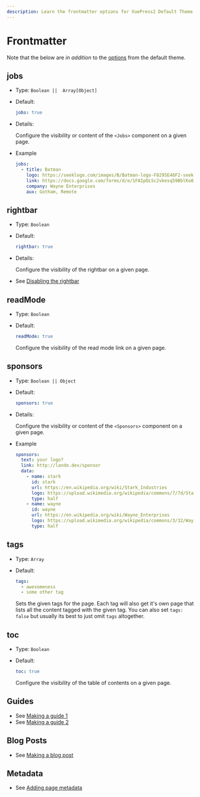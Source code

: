 ```yaml
---
description: Learn the frontmatter options for VuePress2 Default Theme Plus.
---
```


# Frontmatter

Note that the below are _in addition_ to the [options](https://vitepress.dev/reference/frontmatter-config) from the default theme.

## jobs

* Type: `Boolean ||  Array[Object]`

* Default:

  ```yaml
  jobs: true
  ```

* Details:

  Configure the visibility or content of the `<Jobs>` component on a given page.

* Example

  ```yaml
  jobs:
    - title: Batman
      logo: https://seeklogo.com/images/B/Batman-logo-F8295E46F2-seeklogo.com.png
      link: https://docs.google.com/forms/d/e/1FAIpQLSc2vkesq59BblKo8ZX-R1hKTrHphh1kmsg4FgWV1WH5BKEjHQ/viewform
      company: Wayne Enterprises
      aux: Gotham, Remote
  ```

## rightbar

* Type: `Boolean`

* Default:

  ```yaml
  rightbar: true
  ```

* Details:

  Configure the visibility of the rightbar on a given page.

* See [Disabling the rightbar](./disabling-rightbar.html)


## readMode

* Type: `Boolean`

* Default:

  ```yaml
  readMode: true
  ```

  Configure the visibility of the read mode link on a given page.

## sponsors

* Type: `Boolean || Object`

* Default:

  ```yaml
  sponsors: true
  ```

* Details:

  Configure the visibility or content of the `<Sponsors>` component on a given page.

* Example

  ```yaml
  sponsors:
    text: your logo?
    link: http://lando.dev/sponsor
    data:
      - name: stark
        id: stark
        url: https://en.wikipedia.org/wiki/Stark_Industries
        logo: https://upload.wikimedia.org/wikipedia/commons/7/7d/Stark_Industries.png
        type: half
      - name: wayne
        id: wayne
        url: https://en.wikipedia.org/wiki/Wayne_Enterprises
        logo: https://upload.wikimedia.org/wikipedia/commons/3/32/Wayne_Enterprises_%28DC_Comics_fictional_logo%29.png
        type: half
  ```

## tags

* Type: `Array`

* Default:

  ```yaml
  tags:
    - awesomeness
    - some other tag
  ```

  Sets the given tags for the page. Each tag will also get it's own page that lists all the content tagged with the given tag. You can also set `tags: false` but usually its best to just omit `tags` altogether.

## toc

* Type: `Boolean`

* Default:

  ```yaml
  toc: true
  ```

  Configure the visibility of the table of contents on a given page.

## Guides

* See [Making a guide 1](./making-a-guide.html)
* See [Making a guide 2](./making-a-guide-2.html)


## Blog Posts

* See [Making a blog post](./making-a-blog-post.html)

## Metadata

* See [Adding page metadata](./adding-page-metadata.html)
